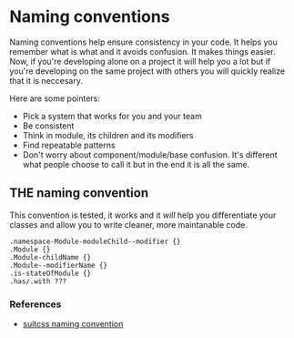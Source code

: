 # Naming conventions
Naming conventions help ensure consistency in your code. It helps you remember what is what and it avoids confusion. It makes things easier.
Now, if you're developing alone on a project it will help you a lot but if you're developing on the same project with others you will quickly realize that it is neccesary.

Here are some pointers:

- Pick a system that works for you and your team
- Be consistent
- Think in module, its children and its modifiers
- Find repeatable patterns
- Don't worry about component/module/base confusion. It's different what people choose to call it but in the end it is all the same.


## THE naming convention
This convention is tested, it works and it *will* help you differentiate your classes and allow you to write cleaner, more maintanable code.

```
.namespace-Module-moduleChild--modifier {}
.Module {}
.Module-childName {}
.Module--modifierName {}
.is-stateOfModule {}
.has/.with ???
```

### References
- [suitcss naming convention](https://github.com/suitcss/suit/blob/master/doc/components.md#naming-conventions)
